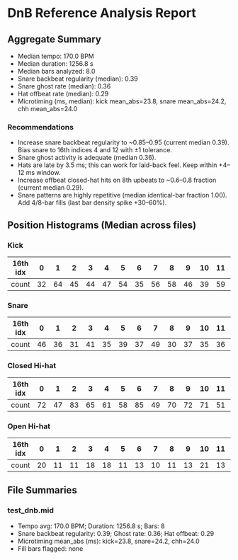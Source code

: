 # DnB Reference Analysis Report

## Aggregate Summary
- Median tempo: 170.0 BPM
- Median duration: 1256.8 s
- Median bars analyzed: 8.0
- Snare backbeat regularity (median): 0.39
- Snare ghost rate (median): 0.36
- Hat offbeat rate (median): 0.29
- Microtiming (ms, median): kick mean_abs=23.8, snare mean_abs=24.2, chh mean_abs=24.0

### Recommendations
- Increase snare backbeat regularity to ~0.85–0.95 (current median 0.39). Bias snare to 16th indices 4 and 12 with ±1 tolerance.
- Snare ghost activity is adequate (median 0.36).
- Hats are late by 3.5 ms; this can work for laid-back feel. Keep within +4–12 ms window.
- Increase offbeat closed-hat hits on 8th upbeats to ~0.6–0.8 fraction (current median 0.29).
- Snare patterns are highly repetitive (median identical-bar fraction 1.00). Add 4/8-bar fills (last bar density spike +30–60%).

## Position Histograms (Median across files)
### Kick
| 16th idx | 0 | 1 | 2 | 3 | 4 | 5 | 6 | 7 | 8 | 9 | 10 | 11 | 12 | 13 | 14 | 15 |
|---|---|---|---|---|---|---|---|---|---|---|---|---|---|---|---|---|
| count | 32 | 64 | 45 | 44 | 47 | 54 | 35 | 56 | 58 | 46 | 39 | 59 | 30 | 47 | 59 | 55 |

### Snare
| 16th idx | 0 | 1 | 2 | 3 | 4 | 5 | 6 | 7 | 8 | 9 | 10 | 11 | 12 | 13 | 14 | 15 |
|---|---|---|---|---|---|---|---|---|---|---|---|---|---|---|---|---|
| count | 46 | 36 | 31 | 41 | 35 | 39 | 37 | 49 | 30 | 37 | 35 | 36 | 40 | 42 | 27 | 37 |

### Closed Hi-hat
| 16th idx | 0 | 1 | 2 | 3 | 4 | 5 | 6 | 7 | 8 | 9 | 10 | 11 | 12 | 13 | 14 | 15 |
|---|---|---|---|---|---|---|---|---|---|---|---|---|---|---|---|---|
| count | 72 | 47 | 83 | 65 | 61 | 58 | 85 | 49 | 70 | 72 | 71 | 51 | 85 | 60 | 66 | 64 |

### Open Hi-hat
| 16th idx | 0 | 1 | 2 | 3 | 4 | 5 | 6 | 7 | 8 | 9 | 10 | 11 | 12 | 13 | 14 | 15 |
|---|---|---|---|---|---|---|---|---|---|---|---|---|---|---|---|---|
| count | 20 | 11 | 11 | 18 | 18 | 11 | 13 | 10 | 11 | 13 | 21 | 13 | 12 | 17 | 11 | 11 |

## File Summaries
### test_dnb.mid
- Tempo avg: 170.0 BPM; Duration: 1256.8 s; Bars: 8
- Snare backbeat regularity: 0.39; Ghost rate: 0.36; Hat offbeat: 0.29
- Microtiming mean_abs (ms): kick=23.8, snare=24.2, chh=24.0
- Fill bars flagged: none
